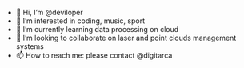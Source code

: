 - 👋 Hi, I’m @deviloper
- 👀 I’m interested in coding, music, sport
- 🌱 I’m currently learning data processing on cloud
- 💞️ I’m looking to collaborate on laser and point clouds management systems
- 📫 How to reach me: please contact @digitarca

<!---
deviloper/deviloper is a ✨ special ✨ repository because its `README.md` (this file) appears on your GitHub profile.
You can click the Preview link to take a look at your changes.
--->
